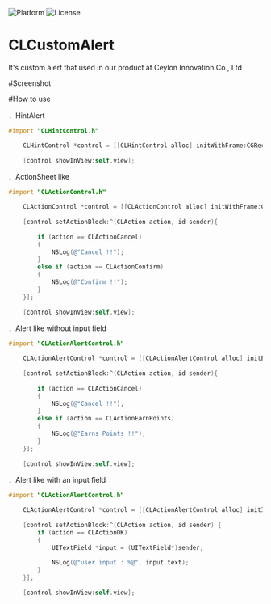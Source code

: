 ![Platform](https://img.shields.io/badge/platform-iOS-green.svg)
![License](https://img.shields.io/badge/License-MIT%20License-orange.svg)


# CLCustomAlert
It's custom alert that used in our product at Ceylon Innovation Co., Ltd

#Screenshot



#How to use

．HintAlert

```objective-c
#import "CLHintControl.h"

    CLHintControl *control = [[CLHintControl alloc] initWithFrame:CGRectMake(self.view.center.x - kCLHintControlWidth / 2, self.view.center.y - CLHintControlHeight / 2, kCLHintControlWidth, CLHintControlHeight) title:@"Title" message:@"Message" hintImage:[UIImage imageNamed:@"dota"]];
    
    [control showInView:self.view];


```

．ActionSheet like

```objective-c
#import "CLActionControl.h"

    CLActionControl *control = [[CLActionControl alloc] initWithFrame:CGRectMake(0, CGRectGetHeight(self.view.frame), CGRectGetWidth(self.view.frame), CLActionControlHeight) title:@"Title" message:@"mssage\nmessage2" hintImage:nil];
    
    [control setActionBlock:^(CLAction action, id sender){
        
        if (action == CLActionCancel)
        {
            NSLog(@"Cancel !!");
        }
        else if (action == CLActionConfirm)
        {
            NSLog(@"Confirm !!");
        }
    }];
    
    [control showInView:self.view];

```

．Alert like without input field

```objective-c
#import "CLActionAlertControl.h"

    CLActionAlertControl *control = [[CLActionAlertControl alloc] initExchangeWithFrame:CGRectMake(self.view.center.x - kCLActionAlertControlWidth, self.view.center.y - CLExchangeActionAlertControlHeight / 2, kCLActionAlertControlWidth, CLExchangeActionAlertControlHeight) title:@"Title" message:@"Message\nSubMEssage" image:[UIImage imageNamed:@"dota_bg"]];
    
    [control setActionBlock:^(CLAction action, id sender){
        
        if (action == CLActionCancel)
        {
            NSLog(@"Cancel !!");
        }
        else if (action == CLActionEarnPoints)
        {
            NSLog(@"Earns Points !!");
        }
    }];
    
    [control showInView:self.view];

```

．Alert like with an input field

```objective-c
#import "CLActionAlertControl.h"

    CLActionAlertControl *control = [[CLActionAlertControl alloc] initInputActionWithFrame:CGRectMake(self.view.center.x - kCLActionAlertControlWidth / 2, self.view.center.y - CLInputAlertHeight / 2, kCLActionAlertControlWidth, CLInputAlertHeight) title:@"Title \n subtitle" hint:@"Input here" image:[UIImage imageNamed:@""]];
    
    [control setActionBlock:^(CLAction action, id sender) {
        if (action == CLActionOK)
        {
            UITextField *input = (UITextField*)sender;
            
            NSLog(@"user input : %@", input.text);
        }
    }];
    
    [control showInView:self.view];

```


